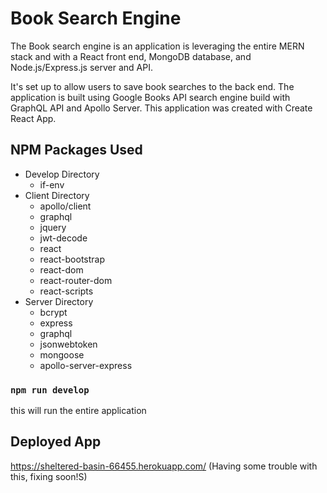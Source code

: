 # Book Search Engine
The Book search engine is an application is leveraging the entire MERN stack and with a React front end, MongoDB database, and Node.js/Express.js server and API. 

It's set up to allow users to save book searches to the back end. The application is built using Google Books API search engine build with GraphQL API and Apollo Server. This application was created with Create React App.



## NPM Packages Used
- Develop Directory
  - if-env
- Client Directory
  - apollo/client
  - graphql
  - jquery
  - jwt-decode
  - react
  - react-bootstrap
  - react-dom
  - react-router-dom
  - react-scripts
- Server Directory
  - bcrypt
  - express
  - graphql
  - jsonwebtoken
  - mongoose
  - apollo-server-express

### `npm run develop`
this will run the entire application


## Deployed App
https://sheltered-basin-66455.herokuapp.com/ (Having some trouble with this, fixing soon!S)